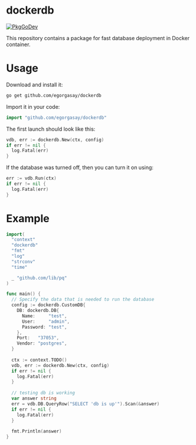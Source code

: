 # dockerdb

[![PkgGoDev](https://pkg.go.dev/badge/golang.org/x/mod)](https://pkg.go.dev/golang.org/x/mod)

This repository contains a package for fast database deployment in Docker container.

# Usage
Download and install it:
```bash
go get github.com/egorgasay/dockerdb
```

Import it in your code:
```go
import "github.com/egorgasay/dockerdb"
```

The first launch should look like this:
```go
vdb, err := dockerdb.New(ctx, config)
if err != nil {
  log.Fatal(err)
}
```

If the database was turned off, then you can turn it on using:
```go
err := vdb.Run(ctx)
if err != nil {
  log.Fatal(err)
}
```

# Example 
```go
import(
  "context"
  "dockerdb"
  "fmt"
  "log"
  "strconv"
  "time"

  _ "github.com/lib/pq"
)

func main() {
  // Specify the data that is needed to run the database
  config := dockerdb.CustomDB{
    DB: dockerdb.DB{
      Name:     "test",
      User:     "admin",
      Password: "test",
    },
    Port:   "37053",
    Vendor: "postgres",
  }
  
  ctx := context.TODO()
  vdb, err := dockerdb.New(ctx, config)
  if err != nil {
    log.Fatal(err)
  }
  
  // testing db is working
  var answer string
  err = vdb.DB.QueryRow("SELECT 'db is up'").Scan(&answer)
  if err != nil {
    log.Fatal(err)
  }
  
  fmt.Println(answer)
}
```

